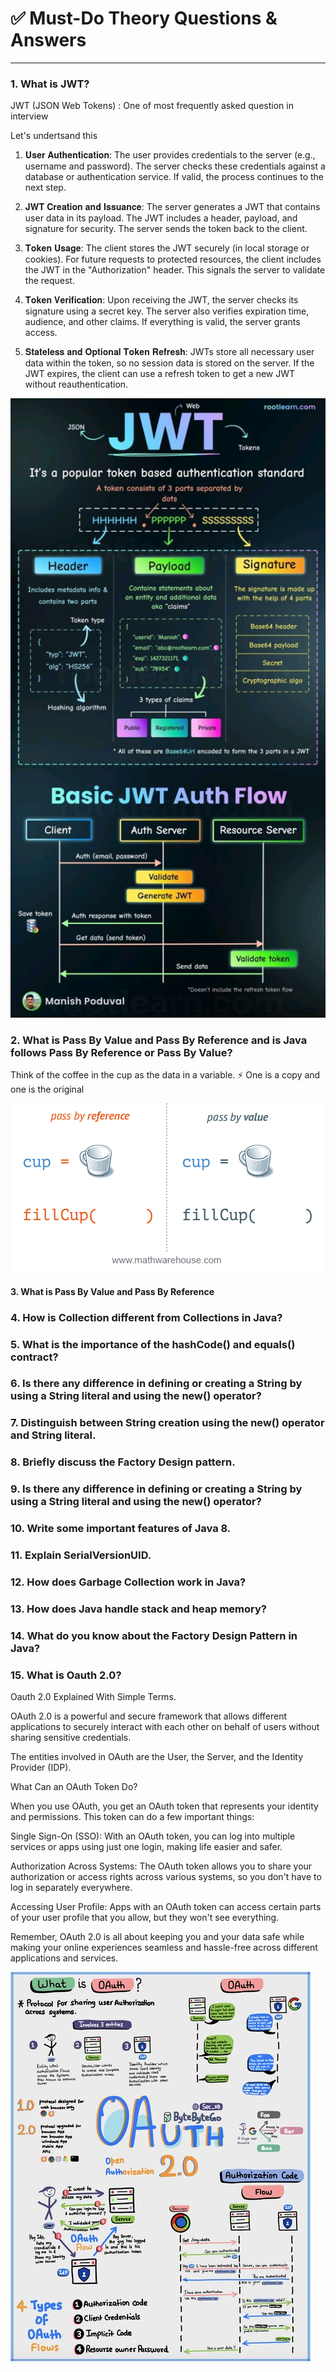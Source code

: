 # ✅ Must-Do Theory Questions & Answers

---

### 1. What is JWT?

JWT (JSON Web Tokens) : One of most frequently asked question in interview

Let's undertsand this

1. 𝐔𝐬𝐞𝐫 𝐀𝐮𝐭𝐡𝐞𝐧𝐭𝐢𝐜𝐚𝐭𝐢𝐨𝐧: The user provides credentials to the server (e.g., username and password). The server checks these credentials against a database or authentication service. If valid, the process continues to the next step.

2. 𝐉𝐖𝐓 𝐂𝐫𝐞𝐚𝐭𝐢𝐨𝐧 𝐚𝐧𝐝 𝐈𝐬𝐬𝐮𝐚𝐧𝐜𝐞: The server generates a JWT that contains user data in its payload. The JWT includes a header, payload, and signature for security. The server sends the token back to the client.

3. 𝐓𝐨𝐤𝐞𝐧 𝐔𝐬𝐚𝐠𝐞: The client stores the JWT securely (in local storage or cookies). For future requests to protected resources, the client includes the JWT in the "Authorization" header. This signals the server to validate the request.

4. 𝐓𝐨𝐤𝐞𝐧 𝐕𝐞𝐫𝐢𝐟𝐢𝐜𝐚𝐭𝐢𝐨𝐧: Upon receiving the JWT, the server checks its signature using a secret key. The server also verifies expiration time, audience, and other claims. If everything is valid, the server grants access.

5. 𝐒𝐭𝐚𝐭𝐞𝐥𝐞𝐬𝐬 𝐚𝐧𝐝 𝐎𝐩𝐭𝐢𝐨𝐧𝐚𝐥 𝐓𝐨𝐤𝐞𝐧 𝐑𝐞𝐟𝐫𝐞𝐬𝐡: JWTs store all necessary user data within the token, so no session data is stored on the server. If the JWT expires, the client can use a refresh token to get a new JWT without reauthentication.

![alt text](image.png)


### 2. What is Pass By Value and Pass By Reference and is Java follows Pass By Reference or Pass By Value?

Think of the coffee in the cup as the data in a variable. ⚡️
One is a copy and one is the original

![alt text](image-1.png)

#### 3. What is Pass By Value and Pass By Reference 

### 4. How is Collection different from Collections in Java?

### 5. What is the importance of the hashCode() and equals() contract?

### 6. Is there any difference in defining or creating a String by using a String literal and using the new() operator?

### 7. Distinguish between String creation using the new() operator and String literal.

### 8. Briefly discuss the Factory Design pattern.

### 9. Is there any difference in defining or creating a String by using a String literal and using the new() operator?

### 10. Write some important features of Java 8.

### 11. Explain SerialVersionUID.

### 12. How does Garbage Collection work in Java?

### 13. How does Java handle stack and heap memory?

### 14. What do you know about the Factory Design Pattern in Java?

### 15. What is Oauth 2.0?
Oauth 2.0 Explained With Simple Terms. 

OAuth 2.0 is a powerful and secure framework that allows different applications to securely interact with each other on behalf of users without sharing sensitive credentials. 
 
The entities involved in OAuth are the User, the Server, and the Identity Provider (IDP). 
 
What Can an OAuth Token Do? 
 
When you use OAuth, you get an OAuth token that represents your identity and permissions. This token can do a few important things: 
 
Single Sign-On (SSO): With an OAuth token, you can log into multiple services or apps using just one login, making life easier and safer. 
 
Authorization Across Systems: The OAuth token allows you to share your authorization or access rights across various systems, so you don't have to log in separately everywhere. 
 
Accessing User Profile: Apps with an OAuth token can access certain parts of your user profile that you allow, but they won't see everything. 
 
Remember, OAuth 2.0 is all about keeping you and your data safe while making your online experiences seamless and hassle-free across different applications and services.

![alt text](image-2.png) 